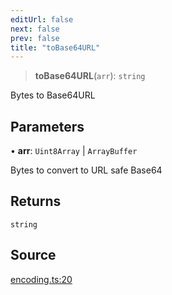 ```yaml
---
editUrl: false
next: false
prev: false
title: "toBase64URL"
---
```


> **toBase64URL**(`arr`): `string`

Bytes to Base64URL

## Parameters

• **arr**: `Uint8Array` \| `ArrayBuffer`

Bytes to convert to URL safe Base64

## Returns

`string`

## Source

[encoding.ts:20](https://github.com/algorandfoundation/liquid-auth/blob/10c59840d062554c79d275cbb41957b40edae1ed/clients/liquid-auth-core/src/encoding.ts#L20)
